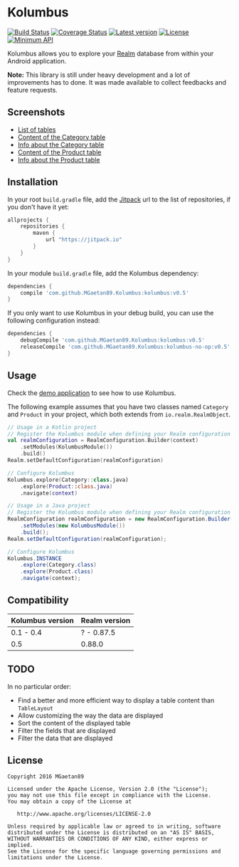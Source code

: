 # Kolumbus

[![Build Status](https://travis-ci.org/MGaetan89/Kolumbus.svg?branch=master)](https://travis-ci.org/MGaetan89/Kolumbus) [![Coverage Status](https://coveralls.io/repos/github/MGaetan89/Kolumbus/badge.svg?branch=master)](https://coveralls.io/github/MGaetan89/Kolumbus?branch=master) [![Latest version](https://jitpack.io/v/MGaetan89/Kolumbus.svg)](https://jitpack.io/#MGaetan89/Kolumbus) [![License](https://img.shields.io/badge/license-Apache%202-blue.svg)](https://raw.githubusercontent.com/MGaetan89/Kolumbus/master/LICENSE) [![Minimum API](https://img.shields.io/badge/API-9%2B-green.svg)](https://android-arsenal.com/api?level=9)

Kolumbus allows you to explore your [Realm](https://realm.io/) database from within your Android application.

**Note:** This library is still under heavy development and a lot of improvements has to done. It was made available to collect feedbacks and feature requests.

## Screenshots

- [List of tables](https://raw.githubusercontent.com/MGaetan89/Kolumbus/master/screenshots/Tables_List.png)
- [Content of the Category table](https://raw.githubusercontent.com/MGaetan89/Kolumbus/master/screenshots/Table_Category_Content.png)
- [Info about the Category table](https://raw.githubusercontent.com/MGaetan89/Kolumbus/master/screenshots/Table_Category_Info.png)
- [Content of the Product table](https://raw.githubusercontent.com/MGaetan89/Kolumbus/master/screenshots/Table_Product_Content.png)
- [Info about the Product table](https://raw.githubusercontent.com/MGaetan89/Kolumbus/master/screenshots/Table_Product_Info.png)

## Installation

In your root `build.gradle` file, add the [Jitpack](https://jitpack.io/) url to the list of repositories, if you don't have it yet:

```gradle
allprojects {
    repositories {
        maven {
            url "https://jitpack.io"
        }
    }
}
```

In your module `build.gradle` file, add the Kolumbus dependency:

```gradle
dependencies {
    compile 'com.github.MGaetan89.Kolumbus:kolumbus:v0.5'
}
```

If you only want to use Kolumbus in your debug build, you can use the following configuration instead:

```gradle
dependencies {
    debugCompile 'com.github.MGaetan89.Kolumbus:kolumbus:v0.5'
    releaseCompile 'com.github.MGaetan89.Kolumbus:kolumbus-no-op:v0.5'
}
```

## Usage

Check the [demo application](app/src/main/kotlin/io/kolumbus/demo/DemoActivity.kt) to see how to use Kolumbus.

The following example assumes that you have two classes named `Category` and `Product` in your project, which both extends from `io.realm.RealmObject`.

```kotlin
// Usage in a Kotlin project
// Register the Kolumbus module when defining your Realm configuration
val realmConfiguration = RealmConfiguration.Builder(context)
    .setModules(KolumbusModule())
    .build()
Realm.setDefaultConfiguration(realmConfiguration)

// Configure Kolumbus
Kolumbus.explore(Category::class.java)
    .explore(Product::class.java)
    .navigate(context)
```

```java
// Usage in a Java project
// Register the Kolumbus module when defining your Realm configuration
RealmConfiguration realmConfiguration = new RealmConfiguration.Builder(context)
    .setModules(new KolumbusModule())
    .build();
Realm.setDefaultConfiguration(realmConfiguration);

// Configure Kolumbus
Kolumbus.INSTANCE
    .explore(Category.class)
    .explore(Product.class)
    .navigate(context);
```

## Compatibility

| Kolumbus version | Realm version |
| ----- | ----- |
| 0.1 - 0.4 | ? - 0.87.5 |
| 0.5 | 0.88.0 |

## TODO

In no particular order:
- Find a better and more efficient way to display a table content than `TableLayout`
- Allow customizing the way the data are displayed
- Sort the content of the displayed table
- Filter the fields that are displayed
- Filter the data that are displayed

## License

```
Copyright 2016 MGaetan89

Licensed under the Apache License, Version 2.0 (the "License");
you may not use this file except in compliance with the License.
You may obtain a copy of the License at

   http://www.apache.org/licenses/LICENSE-2.0

Unless required by applicable law or agreed to in writing, software
distributed under the License is distributed on an "AS IS" BASIS,
WITHOUT WARRANTIES OR CONDITIONS OF ANY KIND, either express or implied.
See the License for the specific language governing permissions and
limitations under the License.
```
